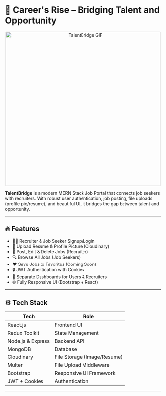 # 🚀 Career's Rise – Bridging Talent and Opportunity

<p align="center">
  <img src="https://media.giphy.com/media/qgQUggAC3Pfv687qPC/giphy.gif" alt="TalentBridge GIF" width="500" />
</p>

**TalentBridge** is a modern MERN Stack Job Portal that connects job seekers with recruiters. With robust user authentication, job posting, file uploads (profile pic/resume), and beautiful UI, it bridges the gap between talent and opportunity.

---

## 🔥 Features

- 👨‍💼 Recruiter & Job Seeker Signup/Login
- 📄 Upload Resume & Profile Picture (Cloudinary)
- 📝 Post, Edit & Delete Jobs (Recruiter)
- 🔍 Browse All Jobs (Job Seekers)
- ❤️ Save Jobs to Favorites (Coming Soon)
- 🔒 JWT Authentication with Cookies
- 🎯 Separate Dashboards for Users & Recruiters
- 🌐 Fully Responsive UI (Bootstrap + React)

---

## ⚙️ Tech Stack

| Tech             | Role                          |
|------------------|-------------------------------|
| React.js         | Frontend UI                   |
| Redux Toolkit    | State Management              |
| Node.js & Express| Backend API                   |
| MongoDB          | Database                      |
| Cloudinary       | File Storage (Image/Resume)   |
| Multer           | File Upload Middleware        |
| Bootstrap        | Responsive UI Framework       |
| JWT + Cookies    | Authentication                |

---
